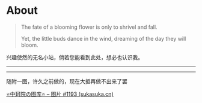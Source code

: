 # About




> The fate of a blooming flower is only to shrivel and fall. 
>
> Yet, the little buds dance in the wind, dreaming of the day they will bloom.



兴趣使然的无名小站，倘若您能看到此处，想必也认识我。





---

---

随附一图，许久之前做的，现在大抵再做不出来了罢

[⭐中珂院の图库⭐ – 图片 #1193 (sukasuka.cn)](https://img.sukasuka.cn/post/1193)
